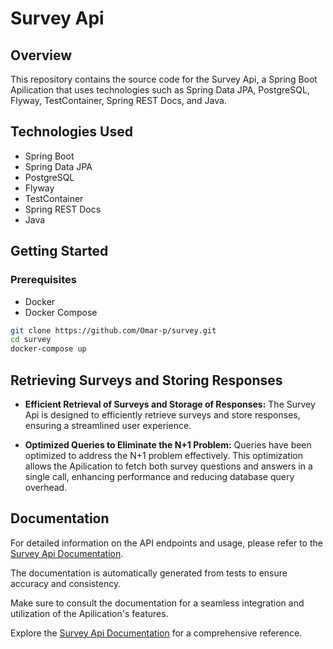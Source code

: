 # Survey Api

## Overview

This repository contains the source code for the Survey Api, a Spring Boot Apilication that uses technologies such as Spring Data JPA, PostgreSQL, Flyway, TestContainer, Spring REST Docs, and Java.

## Technologies Used

- Spring Boot
- Spring Data JPA
- PostgreSQL
- Flyway
- TestContainer
- Spring REST Docs
- Java

## Getting Started

### Prerequisites

- Docker
- Docker Compose

```bash
git clone https://github.com/Omar-p/survey.git
cd survey
docker-compose up
```

## Retrieving Surveys and Storing Responses
- **Efficient Retrieval of Surveys and Storage of Responses:**
  The Survey Api is designed to efficiently retrieve surveys and store responses, ensuring a streamlined user experience.

- **Optimized Queries to Eliminate the N+1 Problem:**
  Queries have been optimized to address the N+1 problem effectively. This optimization allows the Apilication to fetch both survey questions and answers in a single call, enhancing performance and reducing database query overhead.

## Documentation
For detailed information on the API endpoints and usage, please refer to the [Survey Api Documentation](https://surveyapidoc.s3.eu-central-1.amazonaws.com/index.html).

The documentation is automatically generated from tests to ensure accuracy and consistency.

Make sure to consult the documentation for a seamless integration and utilization of the Apilication's features.

Explore the [Survey Api Documentation](https://surveyapidoc.s3.eu-central-1.amazonaws.com/index.html) for a comprehensive reference.

